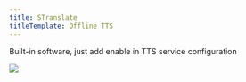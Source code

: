 ```yaml
---
title: STranslate
titleTemplate: Offline TTS
---
```


Built-in software, just add enable in TTS service configuration

![](/img/tts_local.gif)
